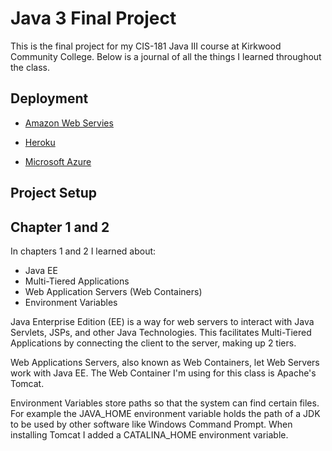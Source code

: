 # Java 3 Final Project

This is the final project for my CIS-181 Java III course at Kirkwood Community College. Below is a journal of all the things I learned throughout the class.

## Deployment

* [Amazon Web Servies](http://java3spring2022-env.eba-2geyu3hp.us-east-1.elasticbeanstalk.com/register.html)

* [Heroku](salty-savannah-73662.herokuapp.com/)

* [Microsoft Azure](https://java3finalproject2022.azurewebsites.net)

## Project Setup

## Chapter 1 and 2

In chapters 1 and 2 I learned about:

- Java EE
- Multi-Tiered Applications
- Web Application Servers (Web Containers)
- Environment Variables

Java Enterprise Edition (EE) is a way for web servers to interact with Java Servlets, JSPs, and other Java Technologies. This facilitates Multi-Tiered Applications by connecting the client to the server, making up 2 tiers.

Web Applications Servers, also known as Web Containers, let Web Servers work with Java EE. The Web Container I'm using for this class is Apache's Tomcat.

Environment Variables store paths so that the system can find certain files. For example the JAVA_HOME environment variable holds the path of a JDK to be used by other software like Windows Command Prompt. When installing Tomcat I added a CATALINA_HOME environment variable.